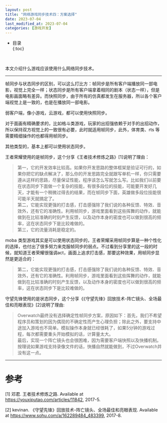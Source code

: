 ```yaml
---
layout: post
title: "网络游戏同步技术四：方案选择"
date: 2023-07-04
last_modified_at: 2023-07-04
categories: [游戏开发]
---
```


* 目录  
{:toc}
<br/>


本文介绍什么游戏应该使用什么网络同步技术。  

---

帧同步与状态同步的区别，可以这么打比方：帧同步是所有客户端播放同一部电影，视觉上完全一样；状态同步是所有客户端拿着相同的剧本（状态一样），但是电影画面略有差异。而快照同步，由于所有的仿真都发生在服务器，所以各个客户端视觉上是一致的，也是在播放同一部电影。    

弱客户端，像小游戏，云游戏，都可以使用快照同步。    

对于面画有精确要求的，比如格斗类游戏，玩家的出招强依赖于对手的出招动作，所以保持双方视觉上的一致很有必要，此时就适用帧同步，此外，体育类、rts 等需要精细操作的也都得用帧同步。    

其他类型的，基本上都可以使用状态同步。    

王者荣耀使用的是帧同步，这个分享《王者技术修炼之路》[1]说明了理由：   

>第一，它的开发效率比较高。如果你开发思路的整体框架是验证可行的，如果你把它的缺点解决了，那么你的开发思路完全就跟写单机一样，你只需要遵从这样的思路，尽量保证性能，程序该怎么写就怎么写。比如我们以前要在状态同步下面做一个复杂的技能，有很多段位的技能，可能要开发好几天，才能有一个稍微过得去的结果，而在帧同步下面，英雄做多段位技能很可能半天就搞定了。   
第二，它能实现更强的打击感，打击感强除了我们说的各种反馈、特效、音效外，还有它的准确性。利用帧同步，游戏里面看到这些挥舞的动作，就能做到在比较准确的时刻产生反馈，以及动作本身的密度也可以做到很高的频率，这在状态同步下是比较难做的。   
第三，它的流量消耗是稳定的。    

moba 类型游戏其实是可以使用状态同步的，王者荣耀采用帧同步算是一种个性化的选择，也付出了很多努力来克服帧同步的弱点。不过看到分享里的这一段的时候，就知道王者荣耀很强调act，画面上追求打击感，那要这种效果，用帧同步显然是更适合的： 

>第二，它能实现更强的打击感，打击感强除了我们说的各种反馈、特效、音效外，还有它的准确性。利用帧同步，游戏里面看到这些挥舞的动作，就能做到在比较准确的时刻产生反馈，以及动作本身的密度也可以做到很高的频率，这在状态同步下是比较难做的。   


守望先锋使用的是状态同步，这个分享《《守望先锋》回放技术-阵亡镜头、全场最佳和亮眼表现》[2]说明了理由:   

>Overwatch最终没有选择确定性帧同步方案，原因如下：首先，我们不希望程序员和策划的因为偶现的不确定性而产生心理负担；除此之外，要支持中途加入游戏也不简单。模拟操作本身就已经很耗了，如果5分钟的游戏过程，每次都需要重头开始模拟的话，计算量太大。   
最后，实现一个阵亡镜头也会很困难，因为需要客户端快照以及快播机制。按理说如果游戏支持录像文件的话，快播自然就能做到，不过Overwatch并没有这一点。  

--- 

# 参考

[1] 邓君. 王者技术修炼之路. Available at https://youxiputao.com/articles/11842, 2017-5.   

[2] kevinan. 《守望先锋》回放技术-阵亡镜头、全场最佳和亮眼表现. Available at https://www.sohu.com/a/162289484_483399, 2017-8.   

